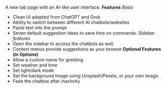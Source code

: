 A new tab page with an AI-like user interface.
**Features**
*Basic*
- Clean UI adapted from ChatGPT and Grok
- Ability to switch between different AI chatbots/websites
- Paste text into the prompt
- Seven default suggestion ideas to save time on commands.
*Sidebar features*
- Open the sidebar to access the chatbots as well.
- Context menus provide suggestions as your browse
**Optional Features (in Options)**
- Allow a custom name for greeting
- Set weather and time
- Set light/dark mode
- Set the background Image using Unsplash/Pexels, or your own image.
- Fade the chatbox after inactivity
